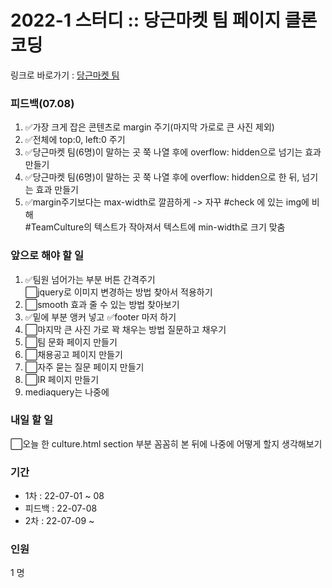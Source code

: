 <h1>
  2022-1 스터디 :: 당근마켓 팀 페이지 클론코딩
</h1>

링크로 바로가기 : <a href="https://kwakminjung.github.io/Clonecoding/">당근마켓 팀<a>

<h3>피드백(07.08)</h3>
<ol>
  <li>✅가장 크게 잡은 콘텐츠로 margin 주기(마지막 가로로 큰 사진 제외)</li>
  <li>✅전체에 top:0, left:0 주기</li>
  <li>✅당근마켓 팀(6명)이 말하는 곳 쭉 나열 후에 overflow: hidden으로 넘기는 효과 만들기</li>
  <li>✅당근마켓 팀(6명)이 말하는 곳 쭉 나열 후에 overflow: hidden으로 한 뒤, 넘기는 효과 만들기</li>
  <li>✅margin주기보다는 max-width로 깔끔하게 -> 자꾸 #check 에 있는 img에 비해<br> #TeamCulture의 텍스트가 작아져서 텍스트에 min-width로 크기 맞춤</li>
</ol>

<h3>앞으로 해야 할 일</h3>
<ol>
  <li>✅팀원 넘어가는 부분 버튼 간격주기 <br>⬜jquery로 이미지 변경하는 방법 찾아서 적용하기</li>
  <li>⬜smooth 효과 줄 수 있는 방법 찾아보기</li>
  <li>✅밑에 부분 앵커 넣고 ✅footer 마저 하기</li>
  <li>⬜마지막 큰 사진 가로 꽉 채우는 방법 질문하고 채우기</li>
  <li>⬜팀 문화 페이지 만들기</li>
  <li>⬜채용공고 페이지 만들기</li>
  <li>⬜자주 묻는 질문 페이지 만들기</li>
  <li>⬜IR 페이지 만들기</li>
  <li>mediaquery는 나중에</li>
</ol>

<h3>내일 할 일</h3>
<p>⬜오늘 한 culture.html section 부분 꼼꼼히 본 뒤에 나중에 어떻게 할지 생각해보기</p>

<h3>기간</h3>
<ul>
  <li>1차 : 22-07-01 ~ 08</li>
  <li>피드백 : 22-07-08</li>
  <li>2차 : 22-07-09 ~ </li>
</ul>
<h3>인원 </h3>1 명
